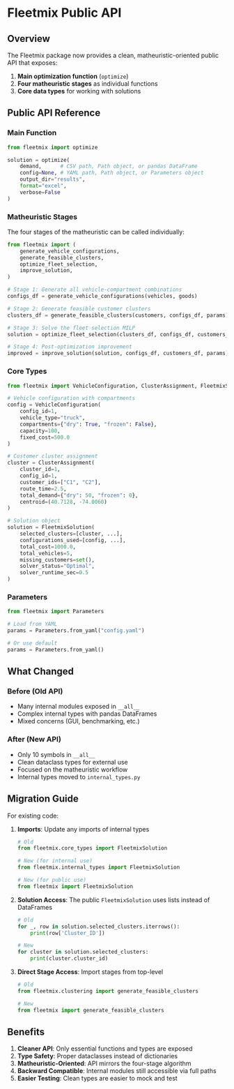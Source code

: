# Fleetmix Public API

## Overview

The Fleetmix package now provides a clean, matheuristic-oriented public API that exposes:

1. **Main optimization function** (`optimize`)
2. **Four matheuristic stages** as individual functions
3. **Core data types** for working with solutions

## Public API Reference

### Main Function

```python
from fleetmix import optimize

solution = optimize(
    demand,      # CSV path, Path object, or pandas DataFrame
    config=None, # YAML path, Path object, or Parameters object
    output_dir="results",
    format="excel",
    verbose=False
)
```

### Matheuristic Stages

The four stages of the matheuristic can be called individually:

```python
from fleetmix import (
    generate_vehicle_configurations,
    generate_feasible_clusters,
    optimize_fleet_selection,
    improve_solution,
)

# Stage 1: Generate all vehicle-compartment combinations
configs_df = generate_vehicle_configurations(vehicles, goods)

# Stage 2: Generate feasible customer clusters
clusters_df = generate_feasible_clusters(customers, configs_df, params)

# Stage 3: Solve the fleet selection MILP
solution = optimize_fleet_selection(clusters_df, configs_df, customers_df, params)

# Stage 4: Post-optimization improvement
improved = improve_solution(solution, configs_df, customers_df, params)
```

### Core Types

```python
from fleetmix import VehicleConfiguration, ClusterAssignment, FleetmixSolution

# Vehicle configuration with compartments
config = VehicleConfiguration(
    config_id=1,
    vehicle_type="truck",
    compartments={"dry": True, "frozen": False},
    capacity=100,
    fixed_cost=500.0
)

# Customer cluster assignment
cluster = ClusterAssignment(
    cluster_id=1,
    config_id=1,
    customer_ids=["C1", "C2"],
    route_time=2.5,
    total_demand={"dry": 50, "frozen": 0},
    centroid=(40.7128, -74.0060)
)

# Solution object
solution = FleetmixSolution(
    selected_clusters=[cluster, ...],
    configurations_used=[config, ...],
    total_cost=1000.0,
    total_vehicles=5,
    missing_customers=set(),
    solver_status="Optimal",
    solver_runtime_sec=0.5
)
```

### Parameters

```python
from fleetmix import Parameters

# Load from YAML
params = Parameters.from_yaml("config.yaml")

# Or use default
params = Parameters.from_yaml()
```

## What Changed

### Before (Old API)
- Many internal modules exposed in `__all__`
- Complex internal types with pandas DataFrames
- Mixed concerns (GUI, benchmarking, etc.)

### After (New API)
- Only 10 symbols in `__all__`
- Clean dataclass types for external use
- Focused on the matheuristic workflow
- Internal types moved to `internal_types.py`

## Migration Guide

For existing code:

1. **Imports**: Update any imports of internal types
   ```python
   # Old
   from fleetmix.core_types import FleetmixSolution
   
   # New (for internal use)
   from fleetmix.internal_types import FleetmixSolution
   
   # New (for public use)
   from fleetmix import FleetmixSolution
   ```

2. **Solution Access**: The public `FleetmixSolution` uses lists instead of DataFrames
   ```python
   # Old
   for _, row in solution.selected_clusters.iterrows():
       print(row['Cluster_ID'])
   
   # New
   for cluster in solution.selected_clusters:
       print(cluster.cluster_id)
   ```

3. **Direct Stage Access**: Import stages from top-level
   ```python
   # Old
   from fleetmix.clustering import generate_feasible_clusters
   
   # New
   from fleetmix import generate_feasible_clusters
   ```

## Benefits

1. **Cleaner API**: Only essential functions and types are exposed
2. **Type Safety**: Proper dataclasses instead of dictionaries
3. **Matheuristic-Oriented**: API mirrors the four-stage algorithm
4. **Backward Compatible**: Internal modules still accessible via full paths
5. **Easier Testing**: Clean types are easier to mock and test 